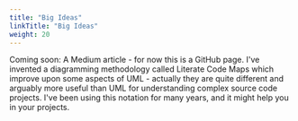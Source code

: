 ```yaml
---
title: "Big Ideas"
linkTitle: "Big Ideas"
weight: 20
---
```


Coming soon: A Medium article - for now this is a GitHub page. I've invented a diagramming methodology called Literate Code Maps which improve upon some aspects of UML - actually they are quite different and arguably more useful than UML for understanding complex source code projects. I've been using this notation for many years, and it might help you in your projects.
